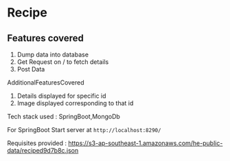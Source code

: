 # Recipe

## Features covered

1)	Dump data into database
2)	Get Request on / to fetch details
3)	Post Data 

AdditionalFeaturesCovered

1)	Details displayed for specific id
2)	Image displayed corresponding to that id


Tech stack used : SpringBoot,MongoDb


For SpringBoot
Start server at `http://localhost:8290/`



Requisites provided : https://s3-ap-southeast-1.amazonaws.com/he-public-data/reciped9d7b8c.json 
